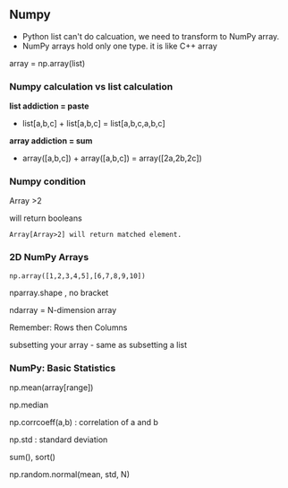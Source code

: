 ## Numpy
* Python list can't do calcuation, we need to transform to NumPy array.
* NumPy arrays hold only one type. it is like C++ array

array = np.array(list)

### Numpy calculation vs list calculation
__list addiction = paste__
* list[a,b,c] + list[a,b,c] = list[a,b,c,a,b,c] 

__array addiction = sum__
* array([a,b,c]) + array([a,b,c]) = array([2a,2b,2c])


### Numpy condition
Array >2

will return booleans
```
Array[Array>2] will return matched element.
```

### 2D NumPy Arrays
```
np.array([1,2,3,4,5],[6,7,8,9,10])
```
nparray.shape , no bracket

ndarray = N-dimension array

Remember: Rows then Columns 

subsetting your array - same as subsetting a list


### NumPy: Basic Statistics

np.mean(array[range])

np.median

np.corrcoeff(a,b) : correlation of a and b

np.std : standard deviation

sum(), sort()

np.random.normal(mean, std, N)
